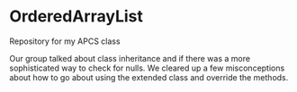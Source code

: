 # OrderedArrayList
Repository for my APCS class

Our group talked about class inheritance and if there was a more sophisticated way to check for nulls. We cleared up a few misconceptions about how to go about using the extended class and override the methods.